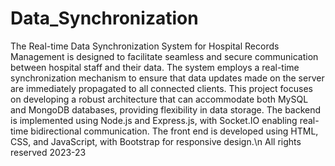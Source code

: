 # Data_Synchronization
 The Real-time Data Synchronization System for Hospital Records Management is designed to facilitate seamless and secure communication between hospital staff and their data. The system employs a real-time synchronization mechanism to ensure that data updates made on the server are immediately propagated to all connected clients. This project focuses on developing a robust architecture that can accommodate both MySQL and MongoDB databases, providing flexibility in data storage. The backend is implemented using Node.js and Express.js, with Socket.IO enabling real-time bidirectional communication. The front end is developed using HTML, CSS, and JavaScript, with Bootstrap for responsive design.\n
All rights reserved 2023-23
